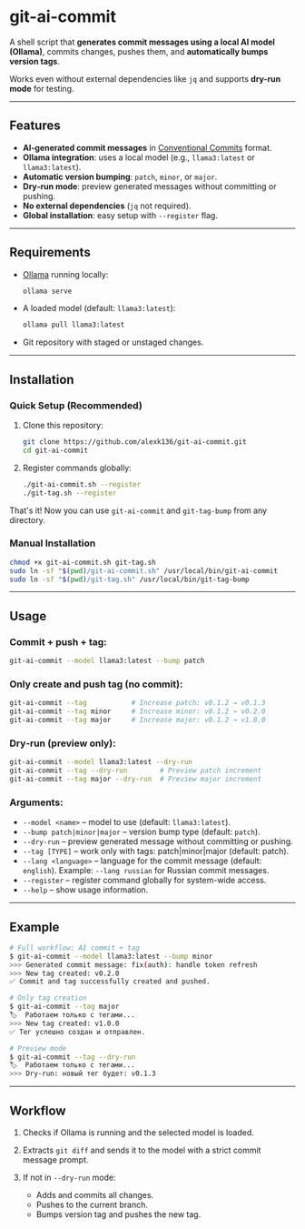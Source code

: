 # git-ai-commit

A shell script that **generates commit messages using a local AI model (Ollama)**, commits changes, pushes them, and **automatically bumps version tags**.

Works even without external dependencies like `jq` and supports **dry-run mode** for testing.

---

## Features

* **AI‑generated commit messages** in [Conventional Commits](https://www.conventionalcommits.org/) format.
* **Ollama integration**: uses a local model (e.g., `llama3:latest` or `llama3:latest`).
* **Automatic version bumping**: `patch`, `minor`, or `major`.
* **Dry‑run mode**: preview generated messages without committing or pushing.
* **No external dependencies** (`jq` not required).
* **Global installation**: easy setup with `--register` flag.

---

## Requirements

* [Ollama](https://ollama.com/) running locally:

  ```bash
  ollama serve
  ```
* A loaded model (default: `llama3:latest`):

  ```bash
  ollama pull llama3:latest
  ```
* Git repository with staged or unstaged changes.

---

## Installation

### Quick Setup (Recommended)

1. Clone this repository:
   ```bash
   git clone https://github.com/alexk136/git-ai-commit.git
   cd git-ai-commit
   ```

2. Register commands globally:
   ```bash
   ./git-ai-commit.sh --register
   ./git-tag.sh --register
   ```

That's it! Now you can use `git-ai-commit` and `git-tag-bump` from any directory.

### Manual Installation

```bash
chmod +x git-ai-commit.sh git-tag.sh
sudo ln -sf "$(pwd)/git-ai-commit.sh" /usr/local/bin/git-ai-commit
sudo ln -sf "$(pwd)/git-tag.sh" /usr/local/bin/git-tag-bump
```

---

## Usage

### Commit + push + tag:

```bash
git-ai-commit --model llama3:latest --bump patch
```

### Only create and push tag (no commit):

```bash
git-ai-commit --tag           # Increase patch: v0.1.2 → v0.1.3
git-ai-commit --tag minor     # Increase minor: v0.1.2 → v0.2.0
git-ai-commit --tag major     # Increase major: v0.1.2 → v1.0.0
```

### Dry‑run (preview only):

```bash
git-ai-commit --model llama3:latest --dry-run
git-ai-commit --tag --dry-run        # Preview patch increment
git-ai-commit --tag major --dry-run  # Preview major increment
```

### Arguments:

* `--model <name>` – model to use (default: `llama3:latest`).
* `--bump patch|minor|major` – version bump type (default: `patch`).
* `--dry-run` – preview generated message without committing or pushing.
* `--tag [TYPE]` – work only with tags: patch|minor|major (default: patch).
* `--lang <language>` – language for the commit message (default: `english`). Example: `--lang russian` for Russian commit messages.
* `--register` – register command globally for system-wide access.
* `--help` – show usage information.

---

## Example

```bash
# Full workflow: AI commit + tag
$ git-ai-commit --model llama3:latest --bump minor
>>> Generated commit message: fix(auth): handle token refresh
>>> New tag created: v0.2.0
✅ Commit and tag successfully created and pushed.

# Only tag creation
$ git-ai-commit --tag major
🏷️  Работаем только с тегами...
>>> New tag created: v1.0.0
✅ Тег успешно создан и отправлен.

# Preview mode
$ git-ai-commit --tag --dry-run
🏷️  Работаем только с тегами...
>>> Dry-run: новый тег будет: v0.1.3
```

---

## Workflow

1. Checks if Ollama is running and the selected model is loaded.
2. Extracts `git diff` and sends it to the model with a strict commit message prompt.
3. If not in `--dry-run` mode:

   * Adds and commits all changes.
   * Pushes to the current branch.
   * Bumps version tag and pushes the new tag.